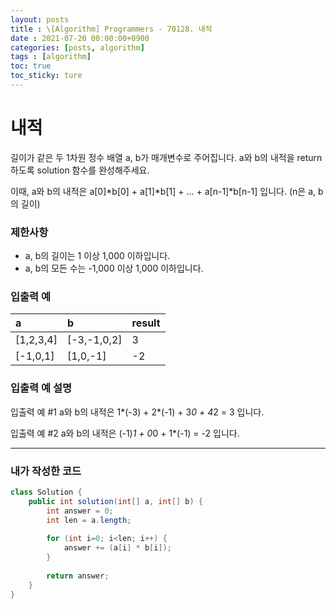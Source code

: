 ```yaml
---
layout: posts
title : \[Algorithm] Programmers - 70128. 내적
date : 2021-07-20 00:00:00+0900
categories: [posts, algorithm]
tags : [algorithm]
toc: true
toc_sticky: ture
---
```


# 내적

길이가 같은 두 1차원 정수 배열 a, b가 매개변수로 주어집니다. a와 b의 내적을 return 하도록 solution 함수를 완성해주세요.

이때, a와 b의 내적은 a[0]*b[0] + a[1]*b[1] + ... + a[n-1]*b[n-1] 입니다. (n은 a, b의 길이)

### 제한사항

- a, b의 길이는 1 이상 1,000 이하입니다.
- a, b의 모든 수는 -1,000 이상 1,000 이하입니다.

### 입출력 예

| a | b | result | 
| :--- | :--- | :--- | 
| [1,2,3,4] | [-3,-1,0,2] | 3 | 
| [-1,0,1] | [1,0,-1] | -2 | 

### 입출력 예 설명

입출력 예 #1 
a와 b의 내적은 1*(-3) + 2*(-1) + 3*0 + 4*2 = 3 입니다.

입출력 예 #2 
a와 b의 내적은 (-1)*1 + 0*0 + 1*(-1) = -2 입니다.


---

### 내가 작성한 코드
``` java
class Solution {
    public int solution(int[] a, int[] b) {
        int answer = 0;
        int len = a.length;
        
        for (int i=0; i<len; i++) {
            answer += (a[i] * b[i]);
        }
        
        return answer;
    }
}
```